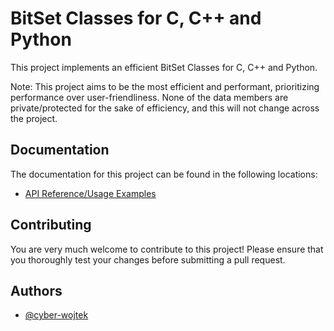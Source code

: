 # BitSet Classes for C, C++ and Python

This project implements an efficient BitSet Classes for C, C++ and Python.

Note: This project aims to be the most efficient and performant, prioritizing performance over user-friendliness. None of the data members are private/protected for the sake of efficiency, and this will not change across the project.

## Documentation

The documentation for this project can be found in the following locations:

- [API Reference/Usage Examples](https://cyber-wojtek.github.io/index.html)

## Contributing

You are very much welcome to contribute to this project! Please ensure that you thoroughly test your changes before submitting a pull request.

## Authors

- [@cyber-wojtek](https://www.github.com/cyber-wojtek)
